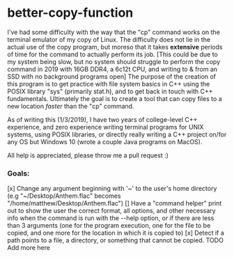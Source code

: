 # better-copy-function
I've had some difficulty with the way that the "cp" command works on the terminal emulator of my copy of Linux. The difficulty does not lie in the actual use of the copy program, but moreso that it takes **extensive** periods of time for the command to actually perform its job. [This could be due to my system being slow, but no system should struggle to perform the copy command in 2019 with 16GB DDR4, a 6c12t CPU, and writing to & from an SSD with no background programs open] The purpose of the creation of this program is to get practice with file system basics in C++ using the POSIX library "sys" (primarily stat.h), and to get back in touch with C++ fundamentals. Ultimately the goal is to create a tool that can copy files to a new location *faster* than the "cp" command. 

As of writing this (1/3/2019), I have two years of college-level C++ experience, and zero experience writing terminal programs for UNIX systems, using POSIX libraries, or directly really writing a C++ project on/for any OS but Windows 10 (wrote a couple Java programs on MacOS).

All help is appreciated, please throw me a pull request :)

### Goals:

[x] Change any argument beginning with \'\~\' to the user's home directory (e.g \"~/Desktop/Anthem.flac\" becomes \"/home/matthew/Desktop/Anthem.flac\")
[] Have a "command helper" print out to show the user the correct format, all options, and other necessary info when the command is run with the --help option, or if there are less than 3 arguments (one for the program execution, one for the file to be copied, and one more for the location in which it is copied to)
[x] Detect if a path points to a file, a directory, or something that cannot be copied.
TODO Add more here
